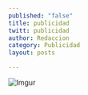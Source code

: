 ```yaml
---
published: "false"
title: publicidad
twitt: publicidad
author: Redaccion
category: Publicidad
layout: posts

---
```


![Imgur](http://i.imgur.com/LXwQmcA.jpg)

